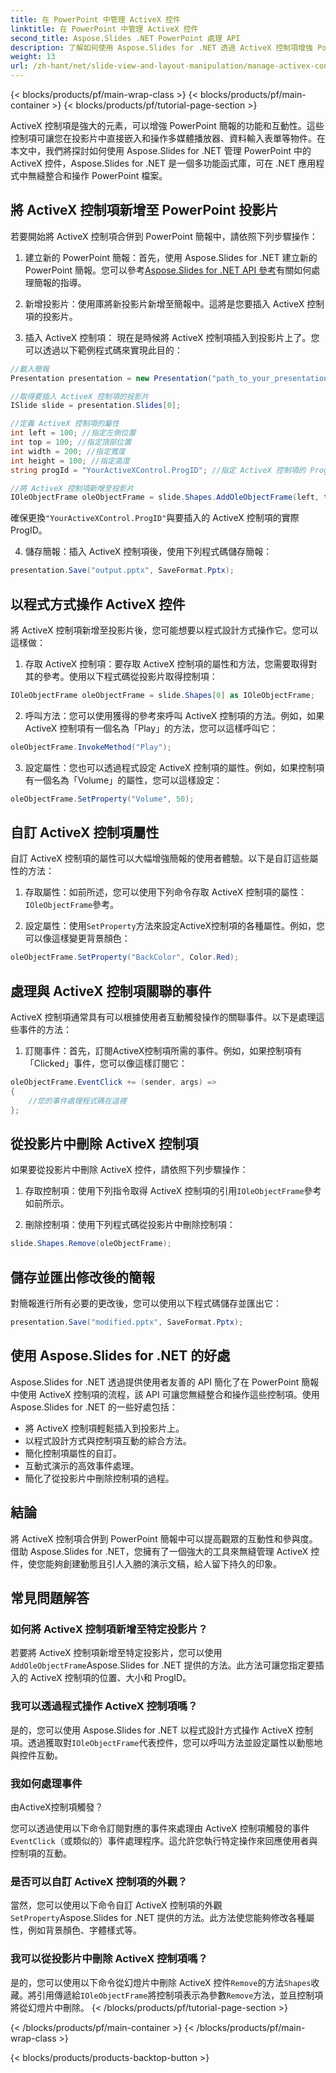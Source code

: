 ```yaml
---
title: 在 PowerPoint 中管理 ActiveX 控件
linktitle: 在 PowerPoint 中管理 ActiveX 控件
second_title: Aspose.Slides .NET PowerPoint 處理 API
description: 了解如何使用 Aspose.Slides for .NET 透過 ActiveX 控制項增強 PowerPoint 簡報。我們的逐步指南涵蓋插入、操作、自訂、事件處理等。
weight: 13
url: /zh-hant/net/slide-view-and-layout-manipulation/manage-activex-control/
---
```


{< blocks/products/pf/main-wrap-class >}
{< blocks/products/pf/main-container >}
{< blocks/products/pf/tutorial-page-section >}

ActiveX 控制項是強大的元素，可以增強 PowerPoint 簡報的功能和互動性。這些控制項可讓您在投影片中直接嵌入和操作多媒體播放器、資料輸入表單等物件。在本文中，我們將探討如何使用 Aspose.Slides for .NET 管理 PowerPoint 中的 ActiveX 控件，Aspose.Slides for .NET 是一個多功能函式庫，可在 .NET 應用程式中無縫整合和操作 PowerPoint 檔案。

## 將 ActiveX 控制項新增至 PowerPoint 投影片

若要開始將 ActiveX 控制項合併到 PowerPoint 簡報中，請依照下列步驟操作：

1. 建立新的 PowerPoint 簡報：首先，使用 Aspose.Slides for .NET 建立新的 PowerPoint 簡報。您可以參考[Aspose.Slides for .NET API 參考](https://reference.aspose.com/slides/net/)有關如何處理簡報的指導。

2. 新增投影片：使用庫將新投影片新增至簡報中。這將是您要插入 ActiveX 控制項的投影片。

3. 插入 ActiveX 控制項： 現在是時候將 ActiveX 控制項插入到投影片上了。您可以透過以下範例程式碼來實現此目的：

```csharp
//載入簡報
Presentation presentation = new Presentation("path_to_your_presentation.pptx");

//取得要插入 ActiveX 控制項的投影片
ISlide slide = presentation.Slides[0];

//定義 ActiveX 控制項的屬性
int left = 100; //指定左側位置
int top = 100; //指定頂部位置
int width = 200; //指定寬度
int height = 100; //指定高度
string progId = "YourActiveXControl.ProgID"; //指定 ActiveX 控制項的 ProgID

//將 ActiveX 控制項新增至投影片
IOleObjectFrame oleObjectFrame = slide.Shapes.AddOleObjectFrame(left, top, width, height, progId);
```

確保更換`"YourActiveXControl.ProgID"`與要插入的 ActiveX 控制項的實際 ProgID。

4. 儲存簡報：插入 ActiveX 控制項後，使用下列程式碼儲存簡報：

```csharp
presentation.Save("output.pptx", SaveFormat.Pptx);
```

## 以程式方式操作 ActiveX 控件

將 ActiveX 控制項新增至投影片後，您可能想要以程式設計方式操作它。您可以這樣做：

1. 存取 ActiveX 控制項：要存取 ActiveX 控制項的屬性和方法，您需要取得對其的參考。使用以下程式碼從投影片取得控制項：

```csharp
IOleObjectFrame oleObjectFrame = slide.Shapes[0] as IOleObjectFrame;
```

2. 呼叫方法：您可以使用獲得的參考來呼叫 ActiveX 控制項的方法。例如，如果 ActiveX 控制項有一個名為「Play」的方法，您可以這樣呼叫它：

```csharp
oleObjectFrame.InvokeMethod("Play");
```

3. 設定屬性：您也可以透過程式設定 ActiveX 控制項的屬性。例如，如果控制項有一個名為「Volume」的屬性，您可以這樣設定：

```csharp
oleObjectFrame.SetProperty("Volume", 50);
```

## 自訂 ActiveX 控制項屬性

自訂 ActiveX 控制項的屬性可以大幅增強簡報的使用者體驗。以下是自訂這些屬性的方法：

1. 存取屬性：如前所述，您可以使用下列命令存取 ActiveX 控制項的屬性：`IOleObjectFrame`參考。

2. 設定屬性：使用`SetProperty`方法來設定ActiveX控制項的各種屬性。例如，您可以像這樣變更背景顏色：

```csharp
oleObjectFrame.SetProperty("BackColor", Color.Red);
```

## 處理與 ActiveX 控制項關聯的事件

ActiveX 控制項通常具有可以根據使用者互動觸發操作的關聯事件。以下是處理這些事件的方法：

1. 訂閱事件：首先，訂閱ActiveX控制項所需的事件。例如，如果控制項有「Clicked」事件，您可以像這樣訂閱它：

```csharp
oleObjectFrame.EventClick += (sender, args) =>
{
    //您的事件處理程式碼在這裡
};
```

## 從投影片中刪除 ActiveX 控制項

如果要從投影片中刪除 ActiveX 控件，請依照下列步驟操作：

1. 存取控制項：使用下列指令取得 ActiveX 控制項的引用`IOleObjectFrame`參考如前所示。

2. 刪除控制項：使用下列程式碼從投影片中刪除控制項：

```csharp
slide.Shapes.Remove(oleObjectFrame);
```

## 儲存並匯出修改後的簡報

對簡報進行所有必要的更改後，您可以使用以下程式碼儲存並匯出它：

```csharp
presentation.Save("modified.pptx", SaveFormat.Pptx);
```

## 使用 Aspose.Slides for .NET 的好處

Aspose.Slides for .NET 透過提供使用者友善的 API 簡化了在 PowerPoint 簡報中使用 ActiveX 控制項的流程，該 API 可讓您無縫整合和操作這些控制項。使用 Aspose.Slides for .NET 的一些好處包括：

- 將 ActiveX 控制項輕鬆插入到投影片上。
- 以程式設計方式與控制項互動的綜合方法。
- 簡化控制項屬性的自訂。
- 互動式演示的高效事件處理。
- 簡化了從投影片中刪除控制項的過程。

## 結論

將 ActiveX 控制項合併到 PowerPoint 簡報中可以提高觀眾的互動性和參與度。借助 Aspose.Slides for .NET，您擁有了一個強大的工具來無縫管理 ActiveX 控件，使您能夠創建動態且引人入勝的演示文稿，給人留下持久的印象。

## 常見問題解答

### 如何將 ActiveX 控制項新增至特定投影片？

若要將 ActiveX 控制項新增至特定投影片，您可以使用`AddOleObjectFrame`Aspose.Slides for .NET 提供的方法。此方法可讓您指定要插入的 ActiveX 控制項的位置、大小和 ProgID。

### 我可以透過程式操作 ActiveX 控制項嗎？

是的，您可以使用 Aspose.Slides for .NET 以程式設計方式操作 ActiveX 控制項。透過獲取對`IOleObjectFrame`代表控件，您可以呼叫方法並設定屬性以動態地與控件互動。

### 我如何處理事件

 由ActiveX控制項觸發？

您可以透過使用以下命令訂閱對應的事件來處理由 ActiveX 控制項觸發的事件`EventClick`（或類似的）事件處理程序。這允許您執行特定操作來回應使用者與控制項的互動。

### 是否可以自訂 ActiveX 控制項的外觀？

當然，您可以使用以下命令自訂 ActiveX 控制項的外觀`SetProperty`Aspose.Slides for .NET 提供的方法。此方法使您能夠修改各種屬性，例如背景顏色、字體樣式等。

### 我可以從投影片中刪除 ActiveX 控制項嗎？

是的，您可以使用以下命令從幻燈片中刪除 ActiveX 控件`Remove`的方法`Shapes`收藏。將引用傳遞給`IOleObjectFrame`將控制項表示為參數`Remove`方法，並且控制項將從幻燈片中刪除。
{< /blocks/products/pf/tutorial-page-section >}

{< /blocks/products/pf/main-container >}
{< /blocks/products/pf/main-wrap-class >}

{< blocks/products/products-backtop-button >}
